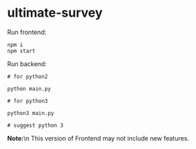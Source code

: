 # ultimate-survey

Run frontend:
```
npm i
npm start
```

Run backend:
```
# for python2

python main.py

# for python3

python3 main.py

# suggest python 3
```

**Note:**\n
This version of Frontend may not include new features.
